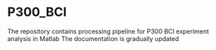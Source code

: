 # P300_BCI
The repository contains processing pipeline for P300 BCI experiment analysis in Matlab
The documentation is gradually updated

